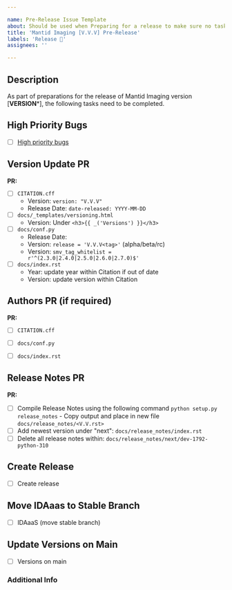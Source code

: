 ```yaml
---

name: Pre-Release Issue Template
about: Should be used when Preparing for a release to make sure no tasks are missed during the build-up for a release
title: 'Mantid Imaging [V.V.V] Pre-Release'
labels: 'Release 🚀'
assignees: ''

---
```


## Description

As part of preparations for the release of Mantid Imaging version [**VERSION***], the following tasks need to be completed.

## High Priority Bugs
<!-- Make sure any high priority bugs which are found during smoke testing are resolved -->
- [ ] [High priority bugs](https://github.com/mantidproject/mantidimaging/issues?q=is%3Aopen+is%3Aissue+label%3A%22High+Priority%22)

## Version Update PR
<!-- Update version references to version [**VERSION**] in the following locations (Update versions within `docs/release_notes/index.rst` as a separate PR updating release notes - See "Update Release Notes PR"). -->

**PR:**
- [ ] `CITATION.cff`
    - Version: `version: "V.V.V"`
    - Release Date: `date-released: YYYY-MM-DD`
- [ ] `docs/_templates/versioning.html`
    - Version: Under `<h3>{{ _('Versions') }}</h3>`
- [ ] `docs/conf.py`
    - Release Date:
    - Version: `release = 'V.V.V<tag>'` (alpha/beta/rc)
    - Version: `smv_tag_whitelist = r'^(2.3.0|2.4.0|2.5.0|2.6.0|2.7.0)$'`
- [ ] `docs/index.rst`
    - Year: update year within Citation if out of date
    - Version: update version within Citation



## Authors PR (if required)
<!--  Make sure list of authors remains in alphabetical order by surname -->

**PR:**
- [ ] `CITATION.cff`
- [ ] `docs/conf.py`
- [ ] `docs/index.rst`


## Release Notes PR
<!-- Update release notes for new version and format "next" release notes -->

**PR:**
- [ ] Compile Release Notes using the following command `python setup.py release_notes` - Copy output and place in new file `docs/release_notes/<V.V.rst>`
- [ ] Add newest version under "next": `docs/release_notes/index.rst`
- [ ] Delete all release notes within: `docs/release_notes/next/dev-1792-python-310`

## Create Release

- [ ] Create release

## Move IDAaas to Stable Branch

- [ ] IDAaaS (move stable branch)

## Update Versions on Main

- [ ] Versions on main


### Additional Info
<!-- Add any additional information below related to the release which may be useful t ou or the reviewer -->


